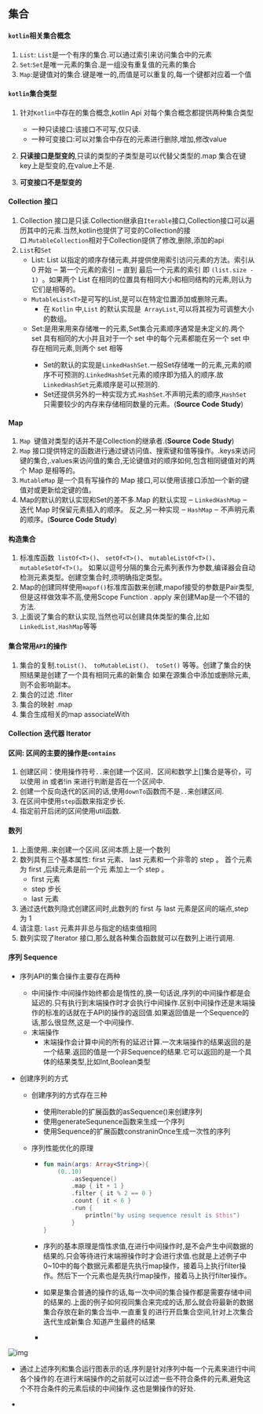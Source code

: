 ## 集合

#### `kotlin`相关集合概念

1. `List`: `List`是一个有序的集合.可以通过索引来访问集合中的元素
2. `Set`:`Set`是唯一元素的集合.是一组没有重复值的元素的集合
3. `Map`:是键值对的集合.键是唯一的,而值是可以重复的,每一个键都对应着一个值

#### `kotlin`集合类型

1. 针对`Kotlin`中存在的集合概念,kotlin Api 对每个集合概念都提供两种集合类型
   - 一种只读接口:该接口不可写,仅只读.
   - 一种可变接口:可以对集合中存在的元素进行删除,增加,修改value

2. **只读接口是型变的**,只读的类型的子类型是可以代替父类型的.map 集合在键key上是型变的,在value上不是.
3. **可变接口不是型变的**

#### Collection 接口

1. Collection 接口是只读.Collection继承自`Iterable`接口,Collection接口可以遍历其中的元素.当然,kotlin也提供了可变的Collection的接口.`MutableCollection`相对于Collection提供了修改,删除,添加的api
2. `List`和`Set`
   - List: List<T> 以指定的顺序存储元素,并提供使用索引访问元素的方法。索引从 0 开始 ‒ 第一个元素的索引 ‒ 直到 最后一个元素的索引 即 `(list.size - 1) `。如果两个 List 在相同的位置具有相同大小和相同结构的元素,则认为它们是相等的。
   - `MutableList<T>`是可写的List,是可以在特定位置添加或删除元素。
     - 在 `Kotlin` 中,`List` 的默认实现是` ArrayList`,可以将其视为可调整大小的数组。
   - Set<T>:是用来用来存储唯一的元素,Set集合元素顺序通常是未定义的.两个 set 具有相同的大小并且对于一个 set 中的每个元素都能在另一个 set 中存在相同元素,则两个 set 相等
     - Set的默认的实现是`LinkedHashSet`.一般Set存储唯一的元素,元素的顺序不可预测的.`LinkedHashSet`元素的顺序即为插入的顺序.故`LinkedHashSet`元素顺序是可以预测的.
     - Set还提供另外的一种实现方式.`HashSet`.不声明元素的顺序,`HashSet `只需要较少的内存来存储相同数量的元素。(**Source Code Study**)

#### Map 

1. `Map `键值对类型的话并不是Collection的继承者.(**Source Code Study**)
2. `Map` 接口提供特定的函数进行通过键访问值、搜索键和值等操作。.keys来访问键的集合,.values来访问值的集合,无论键值对的顺序如何,包含相同键值对的两个 Map 是相等的。
3. `MutableMap` 是一个具有写操作的 Map 接口,可以使用该接口添加一个新的键值对或更新给定键的值。
4. Map的默认的默认实现和Set的差不多.Map 的默认实现 ‒ `LinkedHashMap` ‒ 迭代 Map 时保留元素插入的顺序。 反之,另一种实现 ‒ `HashMap` ‒ 不声明元素的顺序。(**Source Code Study**)



#### 构造集合

1. 标准库函数` listOf<T>()`、 `setOf<T>()`、 `mutableListOf<T>()`、` mutableSetOf<T>()`。 如果以逗号分隔的集合元素列表作为参数,编译器会自动检测元素类型。创建空集合时,须明确指定类型。
2. Map的创建同样使用`mapof()`标准库函数来创建,mapof接受的参数是Pair类型,但是这样做效率不高,使用Scope Function . apply 来创建Map是一个不错的方法.
3. 上面说了集合的默认实现,当然也可以创建具体类型的集合,比如`LinkedList,HashMap`等等



#### 集合常用`API`的操作

1. 集合的复制.`toList()、 toMutableList()、 toSet()` 等等。创建了集合的快照结果是创建了一个具有相同元素的新集合 如果在源集合中添加或删除元素,则不会影响副本。
2. 集合的过滤 .fliter
3. 集合的映射 .map
4. 集合生成相关的map associateWith



#### Collection 迭代器 Iterator



#### 区间: 区间的主要的操作是`contains`

1. 创建区间：使用操作符号`..`来创建一个区间．区间和数学上[]集合是等价，可以使用 in 或者!in 来进行判断是否在一个区间中.
2. 创建一个反向迭代的区间的话,使用`downTo`函数而不是`..`来创建区间.
3. 在区间中使用`step`函数来指定步长.
4. 指定前开后闭的区间使用util函数.

#### 数列

1. 上面使用..来创建一个区间.区间本质上是一个数列
2. 数列具有三个基本属性: first 元素、 last 元素和一个非零的 step 。 首个元素为 first ,后续元素是前一个元
   素加上一个 step 。
   - first 元素
   - step 步长
   - last 元素
3. 通过迭代数列隐式创建区间时,此数列的 first 与 last 元素是区间的端点,step 为 1
4. 请注意: `last` 元素并非总与指定的结束值相同
5. 数列实现了Iterator<T> 接口,那么就各种集合函数就可以在数列上进行调用.

#### 序列 Sequence<T>

- 序列API的集合操作主要存在两种

  - 中间操作:中间操作始终都会是惰性的,换一句话说,序列的中间操作都是会延迟的.只有执行到末端操作时才会执行中间操作.区别中间操作还是末端操作的标准的话就在于API的操作的返回值.如果返回值是一个Sequence<T>的话,那么很显然,这是一个中间操作.
  - 末端操作
    - 末端操作会计算中间的所有的延迟计算.一次末端操作的结果返回的是一个结果.返回的值是一个非Sequence<T>的结果.它可以返回的是一个具体的结果类型,比如Int,Boolean类型

- 创建序列的方式

  - 创建序列的方式存在三种

    - 使用Iterable的扩展函数的asSequence()来创建序列
    - 使用generateSequnence函数来生成一个序列
    - 使用Sequence的扩展函数constraninOnce生成一次性的序列

  - 序列性能优化的原理

    - ```kotlin
      fun main(args: Array<String>){
          (0..10)
              .asSequence()
              .map { it + 1 }
              .filter { it % 2 == 0 }
              .count { it < 6 }
              .run {
                  println("by using sequence result is $this")
              }
      }
      ```

    - 序列的基本原理是惰性求值,在进行中间操作时,是不会产生中间数据的结果的.只会等待进行末端擦操作时才会进行求值.也就是上述例子中0~10中的每个数据元素都是先执行map操作，接着马上执行filter操作。然后下一个元素也是先执行map操作，接着马上执行filter操作。

    - 如果是集合普通的操作的话,每一次中间的集合操作都是需要存储中间的结果的.上面的例子如何视同集合来完成的话,那么就会将最新的数据集合存放在新的集合当中.一直重复的进行开启集合空间,针对上次集合迭代生成新集合.知道产生最终的结果

    - 

![img](https://user-gold-cdn.xitu.io/2018/6/5/163cf76b453c2719?imageView2/0/w/1280/h/960/format/webp/ignore-error/1)

- 通过上述序列和集合运行图表示的话,序列是针对序列中每一个元素来进行中间各个操作的.在进行末端操作的之前就可以过滤一些不符合条件的元素,避免这个不符合条件的元素后续的中间操作.这也是懒操作的好处.

- 
